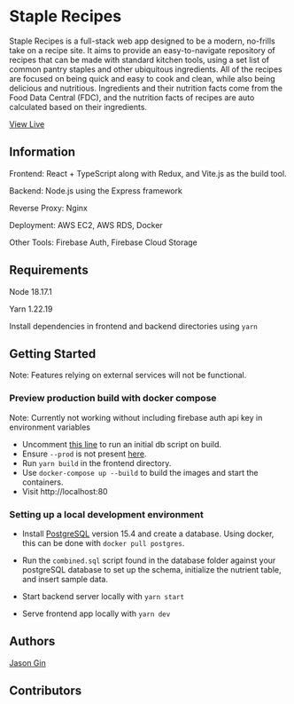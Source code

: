 # Staple Recipes

Staple Recipes is a full-stack web app designed to be a modern, no-frills take on a recipe site. It aims to provide an easy-to-navigate repository of recipes that can be made with standard kitchen tools, using a set list of common pantry staples and other ubiquitous ingredients. All of the recipes are focused on being quick and easy to cook and clean, while also being delicious and nutritious. Ingredients and their nutrition facts come from the Food Data Central (FDC), and the nutrition facts of recipes are auto calculated based on their ingredients.

<a href="https://staplerecipes.com" target="_blank" rel='noopener noreferrer'>View Live</a>

## Information

Frontend: React + TypeScript along with Redux, and Vite.js as the build tool.

Backend: Node.js using the Express framework

Reverse Proxy: Nginx

Deployment: AWS EC2, AWS RDS, Docker

Other Tools: Firebase Auth, Firebase Cloud Storage

## Requirements

Node 18.17.1

Yarn 1.22.19

Install dependencies in frontend and backend directories using `yarn`

## Getting Started

Note: Features relying on external services will not be functional.

### Preview production build with docker compose

Note: Currently not working without including firebase auth api key in environment variables

- Uncomment [this line](https://github.com/GJason88/staplerecipes/blob/f9635bf8a7bfa5cb71cafd3ea217d40c9ce2764d/docker-compose.yml#L14) to run an initial db script on build.
- Ensure `--prod` is not present [here](https://github.com/GJason88/staplerecipes/blob/f9635bf8a7bfa5cb71cafd3ea217d40c9ce2764d/backend/Dockerfile#L10).
- Run `yarn build` in the frontend directory.
- Use `docker-compose up --build` to build the images and start the containers.
- Visit http://localhost:80

### Setting up a local development environment

- Install [PostgreSQL](https://www.postgresql.org/) version 15.4 and create a database. Using docker, this can be done with `docker pull postgres`.

- Run the `combined.sql` script found in the database folder against your postgreSQL database to set up the schema, initialize the nutrient table, and insert sample data.

- Start backend server locally with `yarn start`

- Serve frontend app locally with `yarn dev`

## Authors

[Jason Gin](https://github.com/GJason88)

## Contributors

